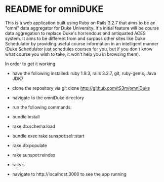 # README for omniDUKE

This is a web application built using Ruby on Rails 3.2.7 that aims to be an "omni" data aggregator for Duke University.  It's initial feature will be course data aggregation to replace Duke's horrendous and antiquated ACES system.  It aims to be different from and surpass other sites like Duke Schedulator by providing useful course information in an intelligent manner (Duke Schedulator just schedules courses for you, but if you don't know what course you wish to take, it won't help you in browsing them).

In order to get it working

- have the following installed: ruby 1.9.3, rails 3.2.7, git, ruby-gems, Java JDK7
- clone the repository via git clone http://github.com/tS3m/omniDuke
- navigate to the omniDuke directory
- run the following commands:

- bundle install
- rake db:schema:load
- bundle exec rake sunspot:solr:start
- rake db:populate
- rake sunspot:reindex
- rails s

- navigate to http://localhost:3000 to see the app running